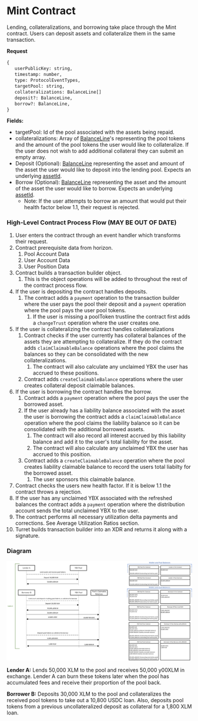 # Mint Contract

Lending, collateralizations, and borrowing take place through the Mint contract. Users can deposit assets and collateralize them in the same transaction.

**Request**

```
{
   userPublicKey: string,
   timestamp: number,
   type: ProtocolEventTypes,
   targetPool: string,
   collateralizations: BalanceLine[]
   deposit?: BalanceLine,
   borrow?: BalanceLine,
}
```

**Fields:**

- targetPool: Id of the pool associated with the assets being repaid.
- collateralizations: Array of [BalanceLine](README.md#Balance-Line-Objects)'s representing the pool tokens and the amount of the pool tokens the user would like to collateralize. If the user does not wish to add additional collateral they can submit an empty array.
- Deposit (Optional): [BalanceLine](README.md#Balance-Line-Objects) representing the asset and amount of the asset the user would like to deposit into the lending pool. Expects an underlying [assetId](README.md#AssetId-entries).
- Borrow (Optional): [BalanceLine](README.md#Balance-Line-Objects) representing the asset and the amount of the asset the user would like to borrow. Expects an underlying [assetId](README.md#AssetId-entries).
  - Note: If the user attempts to borrow an amount that would put their health factor below 1.1, their request is rejected.

### High-Level Contract Process Flow (MAY BE OUT OF DATE)

1. User enters the contract through an event handler which transforms their request.
2. Contract prerequisite data from horizon.
   1. Pool Account Data
   2. User Account Data
   3. User Position Data
3. Contract builds a transaction builder object.
   1. This is the object operations will be added to throughout the rest of the contract process flow.
4. If the user is depositing the contract handles deposits.
   1. The contract adds a `payment` operation to the transaction builder where the user pays the pool their deposit and a `payment` operation where the pool pays the user pool tokens.
      1. If the user is missing a poolToken trustline the contract first adds a `changeTrust` operation where the user creates one.
5. If the user is collateralizing the contract handles collateralizations&#x20;
   1. Contract checks if the user currently has collateral balances of the assets they are attempting to collateralize. If they do the contract adds `claimClaimableBalance` operations where the pool claims the balances so they can be consolidated with the new collateralizations.
      1. The contract will also calculate any unclaimed YBX the user has accrued to these positions.
   2. Contract adds `createClaimableBalance` operations where the user creates collateral deposit claimable balances.
6. If the user is borrowing the contract handles the borrow.
   1. Contract adds a `payment` operation where the pool pays the user the borrowed asset.
   2. If the user already has a liability balance associated with the asset the user is borrowing the contract adds a `claimClaimableBalance` operation where the pool claims the liability balance so it can be consolidated with the additional borrowed assets.
      1. The contract will also record all interest accrued by this liability balance and add it to the user's total liability for the asset.
      2. The contract will also calculate any unclaimed YBX the user has accrued to this position.
   3. Contract adds a `createClaimableBalance` operation where the pool creates liability claimable balance to record the users total liabilty for the borrowed asset.
      1. The user sponsors this claimable balance.
7. Contract checks the users new health factor. If it is below 1.1 the contract throws a rejection.
8. If the user has any unclaimed YBX associated with the refreshed balances the contract adds a `payment` operation where the distribution account sends the total unclaimed YBX to the user.
9. The contract performs all necessary utilization delta payments and corrections. See Average Utilization Ratios section.
10. Turret builds transaction builder into an XDR and returns it along with a signature.

### Diagram

![Diagram may be out of date](<../../.gitbook/assets/image (28).png>)

**Lender A:** Lends 50,000 XLM to the pool and receives 50,000 y00XLM in exchange. Lender A can burn these tokens later when the pool has accumulated fees and receive their proportion of the pool back.

**Borrower B:** Deposits 30,000 XLM to the pool and collateralizes the received pool tokens to take out a 10,800 USDC loan. Also, deposits pool tokens from a previous uncollateralized deposit as collateral for a 1,800 XLM loan.
